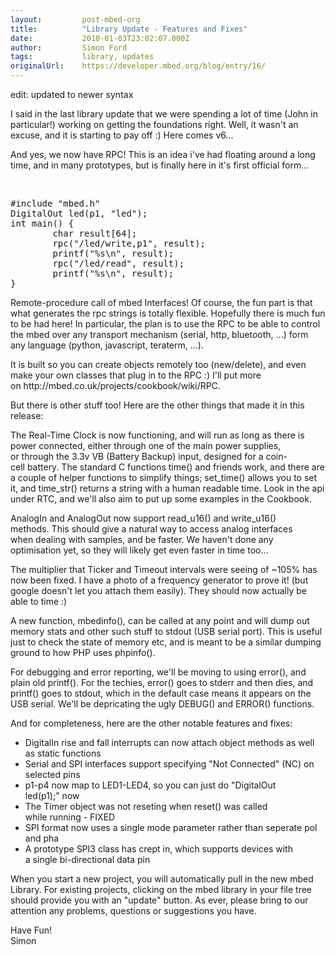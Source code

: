 ```yaml
---
layout:         post-mbed-org
title:          "Library Update - Features and Fixes"
date:           2010-01-03T23:02:07.000Z
author:         Simon Ford
tags:           library, updates
originalUrl:    https://developer.mbed.org/blog/entry/16/
---
```


<p>
  edit: updated to newer syntax
</p>
<p>
  I said in the last library update that we were spending a lot of
  time&nbsp;(John in particular!) working on getting the
  foundations right. Well,&nbsp;it wasn't an excuse, and it is
  starting to pay off :) Here comes v6...
</p>
<p>
  And yes, we now have RPC! This is an idea i've had floating
  around a&nbsp;long time, and in many prototypes, but is finally
  here in it's first&nbsp;official form...
</p>
<p>
  &nbsp;
</p>
<pre>
#include "mbed.h" 
DigitalOut led(p1, "led"); 
int main() { 
        char result[64]; 
        rpc("/led/write,p1", result); 
        printf("%s\n", result); 
        rpc("/led/read", result); 
        printf("%s\n", result); 
} 
</pre>
<p>
  Remote-procedure call of mbed Interfaces! Of course, the fun part
  is&nbsp;that what generates the rpc strings is totally flexible.
  Hopefully&nbsp;there is much fun to be had here! In particular,
  the plan is to use&nbsp;the RPC to be able to control the mbed
  over any transport mechanism&nbsp;(serial, http, bluetooth, ...)
  form any language (python, javascript,&nbsp;teraterm, ...).
</p>
<p>
  It is built so you can create objects remotely too (new/delete),
  and&nbsp;even make your own classes that plug in to the RPC :)
  I'll put more
  on&nbsp;http://mbed.co.uk/projects/cookbook/wiki/RPC.
</p>
<p>
  But there is other stuff too! Here are the other things that made
  it&nbsp;in this release:
</p>
<p>
  The Real-Time Clock is now functioning, and will run as long as
  there&nbsp;is power connected, either through one of the main
  power supplies, or&nbsp;through the 3.3v VB (Battery Backup)
  input, designed for a coin-cell&nbsp;battery. The standard C
  functions time() and friends work, and there&nbsp;are a couple of
  helper functions to simplify things; set_time() allows&nbsp;you
  to set it, and time_str() returns a string with a human
  readable&nbsp;time. Look in the api under RTC, and we'll also aim
  to put up some&nbsp;examples in the Cookbook.
</p>
<p>
  AnalogIn and AnalogOut now support read_u16() and write_u16()
  methods.&nbsp;This should give a natural way to access analog
  interfaces when&nbsp;dealing with samples, and be faster. We
  haven't done any optimisation&nbsp;yet, so they will likely get
  even faster in time too...
</p>
<p>
  The multiplier that Ticker and Timeout intervals were seeing of
  ~105%&nbsp;has now been fixed. I have a photo of a frequency
  generator to prove&nbsp;it! (but google doesn't let you attach
  them easily). They should now&nbsp;actually be able to time :)
</p>
<p>
  A new function, mbedinfo(), can be called at any point and will
  dump&nbsp;out memory stats and other such stuff to stdout (USB
  serial port).&nbsp;This is useful just to check the state of
  memory etc, and is meant to&nbsp;be a similar dumping ground to
  how PHP uses phpinfo().
</p>
<p>
  For debugging and error reporting, we'll be moving to using
  error(),&nbsp;and plain old printf(). For the techies, error()
  goes to stderr and&nbsp;then dies, and printf() goes to stdout,
  which in the default case&nbsp;means it appears on the USB
  serial. We'll be depricating the ugly DEBUG() and ERROR()
  functions.
</p>
<p>
  And for completeness, here are the other notable features and
  fixes:
</p>
<ul>
  <li>DigitalIn rise and fall interrupts can now attach object
  methods as&nbsp;well as static functions
  </li>
  <li>Serial and SPI interfaces support specifying "Not Connected"
  (NC)&nbsp;on selected pins
  </li>
  <li>p1-p4 now map to LED1-LED4, so you can just do "DigitalOut
  led(p1);"&nbsp;now
  </li>
  <li>The Timer object was not reseting when reset() was called
  while&nbsp;running - FIXED
  </li>
  <li>SPI format now uses a single mode parameter rather than
  seperate&nbsp;pol and pha
  </li>
  <li>A prototype SPI3 class has crept in, which supports devices
  with a&nbsp;single bi-directional data pin
  </li>
</ul>
<p>
  When you start a new project, you will automatically pull in the
  new&nbsp;mbed Library. For existing projects, clicking on the
  mbed library in&nbsp;your file tree should provide you with an
  "update" button. As ever,&nbsp;please bring to our attention any
  problems, questions or suggestions&nbsp;you have.
</p>
<p>
  Have Fun!&nbsp;<br>
  Simon
</p>

